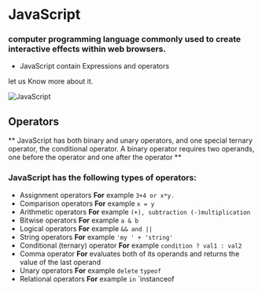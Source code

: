 # JavaScript

 ### computer programming language commonly used to create interactive effects within web browsers. 

* JavaScript contain Expressions and operators

 let us Know more about it.
>
![JavaScript](https://res.cloudinary.com/practicaldev/image/fetch/s--sqXFkEvv--/c_imagga_scale,f_auto,fl_progressive,h_420,q_auto,w_1000/https://upload.wikimedia.org/wikipedia/commons/thumb/9/99/Unofficial_JavaScript_logo_2.svg/1920px-Unofficial_JavaScript_logo_2.svg.png)

## Operators 

** JavaScript has both binary and unary operators, and one special ternary operator, the conditional operator. A binary operator requires two operands, one before the operator and one after the operator **
 


 ### JavaScript has the following types of operators:

+ Assignment operators **For** example `3+4 or x*y.`
+ Comparison operators **For** example `x = y `
+ Arithmetic operators **For** example `(+), subtraction (-)multiplication`
+ Bitwise operators **For** example `a & b`
+ Logical operators **For** example `&& and ||`
+ String operators **For** example `'my ' + 'string'`
+ Conditional (ternary) operator **For** example `condition ? val1 : val2`
+ Comma operator **For** evaluates both of its operands and returns the value of the last operand
+ Unary operators **For** example `delete` `typeof`
+ Relational operators **For** example `in` `instanceof



